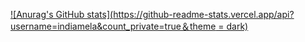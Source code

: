 [![Anurag's GitHub stats](https://github-readme-stats.vercel.app/api?username=indiamela&count_private=true＆theme = dark)](https://github.com/anuraghazra/github-readme-stats)
